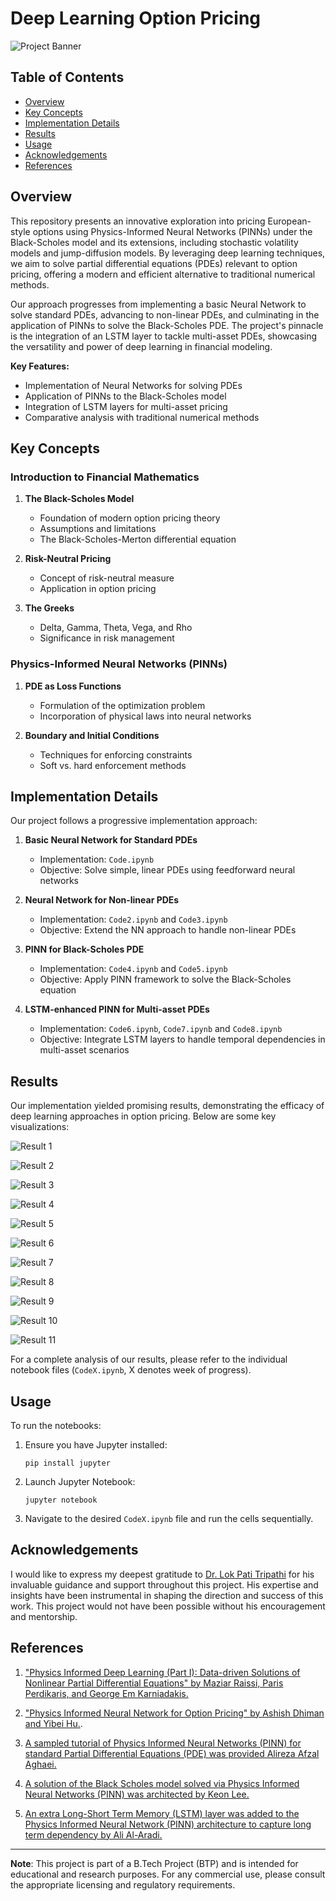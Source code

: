 # Deep Learning Option Pricing

![Project Banner](banner.png)

## Table of Contents
- [Overview](#overview)
- [Key Concepts](#key-concepts)
- [Implementation Details](#implementation-details)
- [Results](#results)
- [Usage](#usage)
- [Acknowledgements](#acknowledgements)
- [References](#references)

## Overview

This repository presents an innovative exploration into pricing European-style options using Physics-Informed Neural Networks (PINNs) under the Black-Scholes model and its extensions, including stochastic volatility models and jump-diffusion models. By leveraging deep learning techniques, we aim to solve partial differential equations (PDEs) relevant to option pricing, offering a modern and efficient alternative to traditional numerical methods.

Our approach progresses from implementing a basic Neural Network to solve standard PDEs, advancing to non-linear PDEs, and culminating in the application of PINNs to solve the Black-Scholes PDE. The project's pinnacle is the integration of an LSTM layer to tackle multi-asset PDEs, showcasing the versatility and power of deep learning in financial modeling.

**Key Features:**
- Implementation of Neural Networks for solving PDEs
- Application of PINNs to the Black-Scholes model
- Integration of LSTM layers for multi-asset pricing
- Comparative analysis with traditional numerical methods


## Key Concepts

### Introduction to Financial Mathematics

1. **The Black-Scholes Model**
   - Foundation of modern option pricing theory
   - Assumptions and limitations
   - The Black-Scholes-Merton differential equation

2. **Risk-Neutral Pricing**
   - Concept of risk-neutral measure
   - Application in option pricing

3. **The Greeks**
   - Delta, Gamma, Theta, Vega, and Rho
   - Significance in risk management

### Physics-Informed Neural Networks (PINNs)

1. **PDE as Loss Functions**
   - Formulation of the optimization problem
   - Incorporation of physical laws into neural networks

2. **Boundary and Initial Conditions**
   - Techniques for enforcing constraints
   - Soft vs. hard enforcement methods

## Implementation Details

Our project follows a progressive implementation approach:

1. **Basic Neural Network for Standard PDEs**
   - Implementation: `Code.ipynb`
   - Objective: Solve simple, linear PDEs using feedforward neural networks

2. **Neural Network for Non-linear PDEs**
   - Implementation: `Code2.ipynb` and `Code3.ipynb`
   - Objective: Extend the NN approach to handle non-linear PDEs

3. **PINN for Black-Scholes PDE**
   - Implementation: `Code4.ipynb` and `Code5.ipynb`
   - Objective: Apply PINN framework to solve the Black-Scholes equation

4. **LSTM-enhanced PINN for Multi-asset PDEs**
   - Implementation: `Code6.ipynb`, `Code7.ipynb` and `Code8.ipynb`
   - Objective: Integrate LSTM layers to handle temporal dependencies in multi-asset scenarios

## Results

Our implementation yielded promising results, demonstrating the efficacy of deep learning approaches in option pricing. Below are some key visualizations:

![Result 1](images/output1.png)

![Result 2](images/output2.jpg)

![Result 3](images/output3.jpg)

![Result 4](images/output4.jpg)

![Result 5](images/output5.jpg)

![Result 6](images/output6.jpg)

![Result 7](images/output7.jpg)

![Result 8](images/output8.jpg)

![Result 9](images/output9.jpg)

![Result 10](images/output10.jpg)

![Result 11](images/output11.jpg)


For a complete analysis of our results, please refer to the individual notebook files (`CodeX.ipynb`, X denotes week of progress).

## Usage

To run the notebooks:

1. Ensure you have Jupyter installed:
   ```
   pip install jupyter
   ```
2. Launch Jupyter Notebook:
   ```
   jupyter notebook
   ```
3. Navigate to the desired `CodeX.ipynb` file and run the cells sequentially.

## Acknowledgements

I would like to express my deepest gratitude to [Dr. Lok Pati Tripathi](https://www.linkedin.com/in/lok-pati-tripathi-b2214820/) for his invaluable guidance and support throughout this project. His expertise and insights have been instrumental in shaping the direction and success of this work. This project would not have been possible without his encouragement and mentorship.

## References

1. ["Physics Informed Deep Learning (Part I): Data-driven Solutions of Nonlinear Partial Differential Equations" by Maziar Raissi, Paris Perdikaris, and George Em Karniadakis.](https://arxiv.org/abs/1711.10561)

2. ["Physics Informed Neural Network for Option Pricing" by Ashish Dhiman and Yibei Hu.](https://arxiv.org/html/2312.06711v1).

3. [A sampled tutorial of Physics Informed Neural Networks (PINN) for standard Partial Differential Equations (PDE) was provided Alireza Afzal Aghaei.](https://github.com/alirezaafzalaghaei/PINN-tutorial)

4. [A solution of the Black Scholes model solved via Physics Informed Neural Networks (PINN) was architected by Keon Lee.](https://github.com/keonly/black-scholes-pinn)

5. [An extra Long-Short Term Memory (LSTM) layer was added to the Physics Informed Neural Network (PINN) architecture to capture long term dependency by Ali Al-Aradi.](https://github.com/alialaradi/DeepGalerkinMethod)

---

**Note**: This project is part of a B.Tech Project (BTP) and is intended for educational and research purposes. For any commercial use, please consult the appropriate licensing and regulatory requirements.
